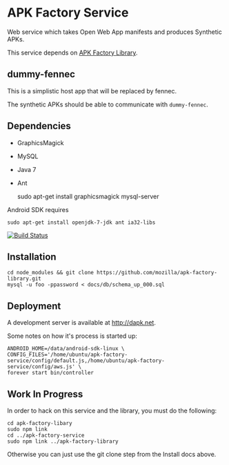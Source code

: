 APK Factory Service
===================

Web service which takes Open Web App manifests and produces Synthetic APKs.

This service depends on [APK Factory Library](https://github.com/mozilla/apk-factory-library).

dummy-fennec
------------
This is a simplistic host app that will be replaced by fennec.

The synthetic APKs should be able to communicate with `dummy-fennec`.

Dependencies
------------

* GraphicsMagick
* MySQL
* Java 7
* Ant

    sudo apt-get install graphicsmagick mysql-server

Android SDK requires

    sudo apt-get install openjdk-7-jdk ant ia32-libs

[![Build Status](https://travis-ci.org/mozilla/apk-factory-service.png)](https://travis-ci.org/mozilla/apk-factory-service)

Installation
------------

    cd node_modules && git clone https://github.com/mozilla/apk-factory-library.git
    mysql -u foo -ppassword < docs/db/schema_up_000.sql

Deployment
----------

A development server is available at http://dapk.net.

Some notes on how it's process is started up:

    ANDROID_HOME=/data/android-sdk-linux \
    CONFIG_FILES='/home/ubuntu/apk-factory-service/config/default.js,/home/ubuntu/apk-factory-service/config/aws.js' \
    forever start bin/controller

Work In Progress
----------------

In order to hack on this service and the library, you must do the following:

    cd apk-factory-libary
    sudo npm link
    cd ../apk-factory-service
    sudo npm link ../apk-factory-library

Otherwise you can just use the git clone step from the Install docs above.